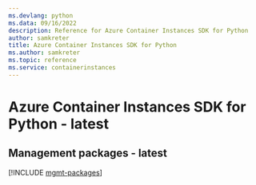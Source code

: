 ```yaml
---
ms.devlang: python
ms.data: 09/16/2022
description: Reference for Azure Container Instances SDK for Python
author: samkreter
title: Azure Container Instances SDK for Python
ms.author: samkreter
ms.topic: reference
ms.service: containerinstances
---
```

# Azure Container Instances SDK for Python - latest

## Management packages - latest
[!INCLUDE [mgmt-packages](container-instances-mgmt-index.md)]